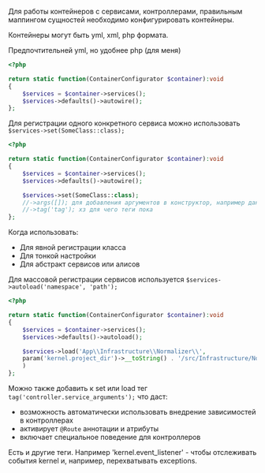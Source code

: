 Для работы контейнеров с сервисами, контроллерами, правильным маппингом сущностей необходимо конфигурировать контейнеры.

Контейнеры могут быть yml, xml, php формата.

Предпочтительней yml, но удобнее php (для меня)
```php
<?php

return static function(ContainerConfigurator $container):void
{
	$services = $container->services();
	$services->defaults()->autowire();
};
```

Для регистрации одного конкретного сервиса можно использовать `$services->set(SomeClass::class);`

```php
<?php

return static function(ContainerConfigurator $container):void
{
	$services = $container->services();
	$services->defaults()->autowire();

	$services->set(SomeClass::class);
	//->args([]); для добавления аргументов в конструктор, например данные из env или данные по умолчанию
	//->tag('tag'); хз для чего теги пока
};
```

Когда использовать:
- Для явной регистрации класса
- Для тонкой настройки
- Для абстракт сервисов или алисов

Для массовой регистрации сервисов используется `$services->autoload('namespace', 'path');`

```php
<?php

return static function(ContainerConfigurator $container):void
{
	$services = $container->services();
	$services->defaults()->autoload();

	$services->load('App\\Infrastructure\\Normalizer\\',
	param('kernel.project_dir')->__toString() . '/src/Infrastructure/Normalizer'
	)
};
```

Можно также добавить к set или load тег `tag('controller.service_arguments');` что даст:
- возможность автоматически использовать внедрение зависимостей в контроллерах
- активирует `@Route` аннотации и атрибуты
- включает специальное поведение для контроллеров

Есть и другие теги. Например 'kernel.event_listener' - чтобы отслеживать события kernel и, например, перехватывать exceptions.